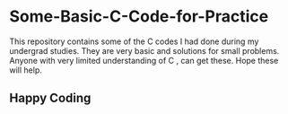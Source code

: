 # Some-Basic-C-Code-for-Practice
This repository contains some of the C codes I had done during my undergrad studies. They are very basic and solutions for small problems. Anyone with very limited understanding of C , can get these. Hope these will help.

## Happy Coding
